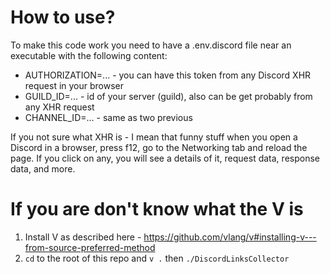# How to use?

To make this code work you need to have a .env.discord file near an executable with the following content:

 - AUTHORIZATION=... - you can have this token from any Discord XHR request in your browser
 - GUILD_ID=... - id of your server (guild), also can be get probably from any XHR request
 - CHANNEL_ID=... - same as two previous

If you not sure what XHR is - I mean that funny stuff when you open a Discord in a browser, press f12, go to the Networking tab and reload the page.
If you click on any, you will see a details of it, request data, response data, and more.

# If you are don't know what the V is

1. Install V as described here - https://github.com/vlang/v#installing-v---from-source-preferred-method
2. `cd` to the root of this repo and `v .` then `./DiscordLinksCollector`
